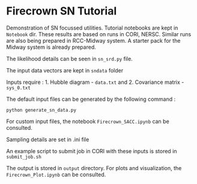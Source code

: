 # Firecrown SN Tutorial

Demonstration of SN focussed utilities. Tutorial notebooks are kept in `Notebook` dir. These results are based on runs in CORI, NERSC. Similar runs are also being prepared in RCC-Midway system. A starter pack for the Midway system is already prepared. 

The likelihood details can be seen in `sn_srd.py` file. 

The input data vectors are kept in `sndata` folder

Inputs require : 1. Hubble diagram - `data.txt` and 2. Covariance matrix - `sys_0.txt` 

The default input files can be generated by the following command : 

`python generate_sn_data.py`

For custom input files, the notebook `Firecrown_SACC.ipynb` can be consulted. 

Sampling details are set in .ini file

An example script to submit job in CORI with these inputs is stored in `submit_job.sh`

The output is stored in `output` directory. For plots and visualization, the `Firecrown_Plot.ipynb` can be consulted. 
